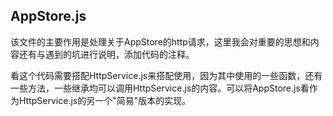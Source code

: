 ## AppStore.js

该文件的主要作用是处理关于AppStore的http请求，这里我会对重要的思想和内容还有与遇到的坑进行说明，添加代码的注释。

看这个代码需要搭配HttpService.js来搭配使用，因为其中使用的一些函数，还有一些方法，一些继承均可以调用HttpService.js的内容。可以将AppStore.js看作为HttpService.js的另一个"简易"版本的实现。
